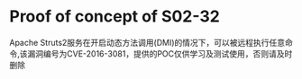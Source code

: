 # Proof of concept of S02-32
Apache Struts2服务在开启动态方法调用(DMI)的情况下，可以被远程执行任意命令,该漏洞编号为CVE-2016-3081，提供的POC仅供学习及测试使用，否则请及时删除